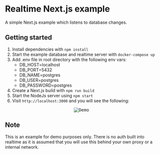 # Realtime Next.js example

A simple Next.js example which listens to database changes.

## Getting started

1. Install dependencies with `npm install`
2. Start the example database and realtime server with `docker-compose up`
3. Add .env file in root directory with the following env vars:
    * DB_HOST=localhost
    * DB_PORT=5432
    * DB_NAME=postgres
    * DB_USER=postgres
    * DB_PASSWORD=postgres
4. Create a Next.js build with `npm run build`
5. Start the NodeJs server using `npm start`
6. Visit `http://localhost:3000` and you will see the following:

<p align="center"><kbd><img src="./demo.gif" alt="Demo"/></kbd></p>


## Note

This is an example for demo purposes only. There is no auth built into realtime as it is assumed that you will use this behind your own proxy or a internal network.